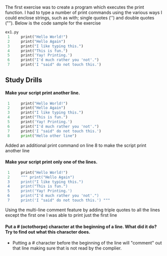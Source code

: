 The first exercise was to create a program which executes the print function. I had to type a number of print commands using the various ways I could enclose strings, such as with; single quotes ('') and double quotes (""). Below is the code sample for the exercise

```python
ex1.py
 1     print("Hello World!")
 2     print("Hello Again")
 3     print("I like typing this.")
 4     print("This is fun.")
 5     print('Yay! Printing.')
 6     print("I'd much rather you 'not'.")
 7     print('I "said" do not touch this.')
```

## Study Drills

#### Make your script print another line.

```python
 1     print("Hello World!")
 2     print("Hello Again")
 3     print("I like typing this.")
 4     print("This is fun.")
 5     print('Yay! Printing.')
 6     print("I'd much rather you 'not'.")
 7     print('I "said" do not touch this.')
 8     print("Hello other line")
```

Added an additional print command on line 8 to make the script print another line

#### Make your script print only one of the lines.

```python
 1     print("Hello World!")
 2     """ print("Hello Again")
 3     print("I like typing this.")
 4     print("This is fun.")
 5     print('Yay! Printing.')
 6     print("I'd much rather you 'not'.")
 7     print('I "said" do not touch this.') """
```

Using the multi-line comment feature by adding triple quotes to all the lines except the first one I was able to print just the first line

#### Put a # (octothorpe) character at the beginning of a line. What did it do? Try to find out what this character does.

- Putting a # character before the beginning of the line will "comment" out that line making sure that is not read by the complier.
